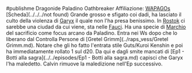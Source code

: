 #publishme 
Dragonide Paladino Oathbreaker
Affiliazione: [WAPAGOs](WAPAGOs.md)
[Scheda](../../../not found)
Grande grosso e sfigato coi dadi, ha lasciato il culto della violenza di [Garyx](../bigshots/Garyx.md) il quale non l'ha presa benissimo. In [Rostok](../../places/Rostok.md) ci sarebbe una ciudad da cui viene, sta nelle [Fauci](../../places/Fauci.md). Ha una specie di [Marchio](../../Marchio.md) del sacrificio come focus arcano da Paladino. Entra nei Ws dopo che lo liberano dal Controlla Persone di [Gretel Grimm](../raps_vess/Gretel Grimm.md). Notare che gli ho fatto l'entrata stile Guts/Kuroi Kenshin e poi ha immediatamente rollato 1 sul d20. Da qui e dagli smite mancati di [Ep1 - Botti alla sagra](../../episodes/Ep1 - Botti alla sagra.md) capisci che Garyx l'ha maledetto. Calvin rimuove la maledizione nell'Ep successivo.